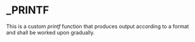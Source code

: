 # _PRINTF
This is a custom *printf* function that produces output according to a format
and shall be worked upon gradually.
